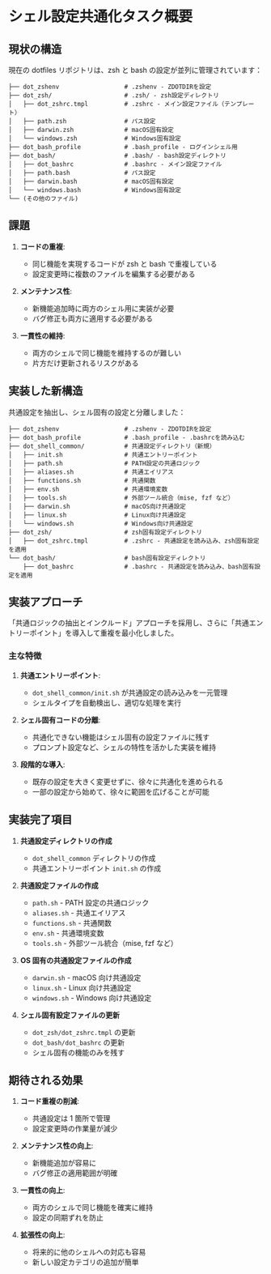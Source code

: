 # シェル設定共通化タスク概要

## 現状の構造

現在の dotfiles リポジトリは、zsh と bash の設定が並列に管理されています：

```
├── dot_zshenv                  # .zshenv - ZDOTDIRを設定
├── dot_zsh/                    # .zsh/ - zsh設定ディレクトリ
│   ├── dot_zshrc.tmpl          # .zshrc - メイン設定ファイル（テンプレート）
│   ├── path.zsh                # パス設定
│   ├── darwin.zsh              # macOS固有設定
│   └── windows.zsh             # Windows固有設定
├── dot_bash_profile            # .bash_profile - ログインシェル用
├── dot_bash/                   # .bash/ - bash設定ディレクトリ
│   ├── dot_bashrc              # .bashrc - メイン設定ファイル
│   ├── path.bash               # パス設定
│   ├── darwin.bash             # macOS固有設定
│   └── windows.bash            # Windows固有設定
└── (その他のファイル)
```

## 課題

1. **コードの重複**:

   - 同じ機能を実現するコードが zsh と bash で重複している
   - 設定変更時に複数のファイルを編集する必要がある

2. **メンテナンス性**:

   - 新機能追加時に両方のシェル用に実装が必要
   - バグ修正も両方に適用する必要がある

3. **一貫性の維持**:
   - 両方のシェルで同じ機能を維持するのが難しい
   - 片方だけ更新されるリスクがある

## 実装した新構造

共通設定を抽出し、シェル固有の設定と分離しました：

```
├── dot_zshenv                  # .zshenv - ZDOTDIRを設定
├── dot_bash_profile            # .bash_profile - .bashrcを読み込む
├── dot_shell_common/           # 共通設定ディレクトリ（新規）
│   ├── init.sh                 # 共通エントリーポイント
│   ├── path.sh                 # PATH設定の共通ロジック
│   ├── aliases.sh              # 共通エイリアス
│   ├── functions.sh            # 共通関数
│   ├── env.sh                  # 共通環境変数
│   ├── tools.sh                # 外部ツール統合（mise, fzf など）
│   ├── darwin.sh               # macOS向け共通設定
│   ├── linux.sh                # Linux向け共通設定
│   └── windows.sh              # Windows向け共通設定
├── dot_zsh/                    # zsh固有設定ディレクトリ
│   ├── dot_zshrc.tmpl          # .zshrc - 共通設定を読み込み、zsh固有設定を適用
└── dot_bash/                   # bash固有設定ディレクトリ
    ├── dot_bashrc              # .bashrc - 共通設定を読み込み、bash固有設定を適用
```

## 実装アプローチ

「共通ロジックの抽出とインクルード」アプローチを採用し、さらに「共通エントリーポイント」を導入して重複を最小化しました。

### 主な特徴

1. **共通エントリーポイント**:

   - `dot_shell_common/init.sh` が共通設定の読み込みを一元管理
   - シェルタイプを自動検出し、適切な処理を実行

2. **シェル固有コードの分離**:

   - 共通化できない機能はシェル固有の設定ファイルに残す
   - プロンプト設定など、シェルの特性を活かした実装を維持

3. **段階的な導入**:
   - 既存の設定を大きく変更せずに、徐々に共通化を進められる
   - 一部の設定から始めて、徐々に範囲を広げることが可能

## 実装完了項目

1. **共通設定ディレクトリの作成**

   - `dot_shell_common` ディレクトリの作成
   - 共通エントリーポイント `init.sh` の作成

2. **共通設定ファイルの作成**

   - `path.sh` - PATH 設定の共通ロジック
   - `aliases.sh` - 共通エイリアス
   - `functions.sh` - 共通関数
   - `env.sh` - 共通環境変数
   - `tools.sh` - 外部ツール統合（mise, fzf など）

3. **OS 固有の共通設定ファイルの作成**

   - `darwin.sh` - macOS 向け共通設定
   - `linux.sh` - Linux 向け共通設定
   - `windows.sh` - Windows 向け共通設定

4. **シェル固有設定ファイルの更新**
   - `dot_zsh/dot_zshrc.tmpl` の更新
   - `dot_bash/dot_bashrc` の更新
   - シェル固有の機能のみを残す

## 期待される効果

1. **コード重複の削減**:

   - 共通設定は 1 箇所で管理
   - 設定変更時の作業量が減少

2. **メンテナンス性の向上**:

   - 新機能追加が容易に
   - バグ修正の適用範囲が明確

3. **一貫性の向上**:

   - 両方のシェルで同じ機能を確実に維持
   - 設定の同期ずれを防止

4. **拡張性の向上**:
   - 将来的に他のシェルへの対応も容易
   - 新しい設定カテゴリの追加が簡単
